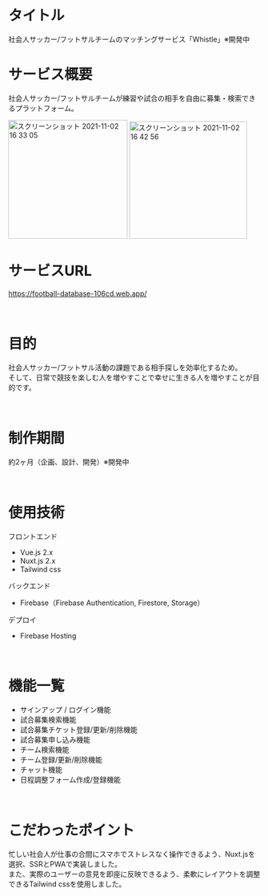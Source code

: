 # タイトル
社会人サッカー/フットサルチームのマッチングサービス「Whistle」※開発中

# サービス概要
社会人サッカー/フットサルチームが練習や試合の相手を自由に募集・検索できるプラットフォーム。

<img width="238" alt="スクリーンショット 2021-11-02 16 33 05" src="https://user-images.githubusercontent.com/42371057/140073599-a7a2c2d8-6150-476b-a37f-f33236d55346.png">
<img width="235" alt="スクリーンショット 2021-11-02 16 42 56" src="https://user-images.githubusercontent.com/42371057/140073618-8e44ebcb-7cc9-4fbe-8dea-561d3fef6457.png">

<br>

# サービスURL
https://football-database-106cd.web.app/

<br>

# 目的
社会人サッカー/フットサル活動の課題である相手探しを効率化するため。<br>
そして、日常で競技を楽しむ人を増やすことで幸せに生きる人を増やすことが目的です。

<br>

# 制作期間
約2ヶ月（企画、設計、開発）※開発中

<br>

# 使用技術

フロントエンド<br>
* Vue.js 2.x
* Nuxt.js 2.x
* Tailwind css

バックエンド<br>
* Firebase（Firebase Authentication, Firestore, Storage）

デプロイ<br>
* Firebase Hosting

<br>

# 機能一覧
* サインアップ / ログイン機能
* 試合募集検索機能
* 試合募集チケット登録/更新/削除機能
* 試合募集申し込み機能
* チーム検索機能
* チーム登録/更新/削除機能
* チャット機能
* 日程調整フォーム作成/登録機能


<br>

# こだわったポイント
忙しい社会人が仕事の合間にスマホでストレスなく操作できるよう、Nuxt.jsを選択、SSRとPWAで実装しました。<br>
また、実際のユーザーの意見を即座に反映できるよう、柔軟にレイアウトを調整できるTailwind cssを使用しました。
